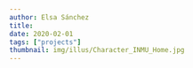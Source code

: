 ```yaml
---
author: Elsa Sánchez
title:
date: 2020-02-01
tags: ["projects"]
thumbnail: img/illus/Character_INMU_Home.jpg
---
```

